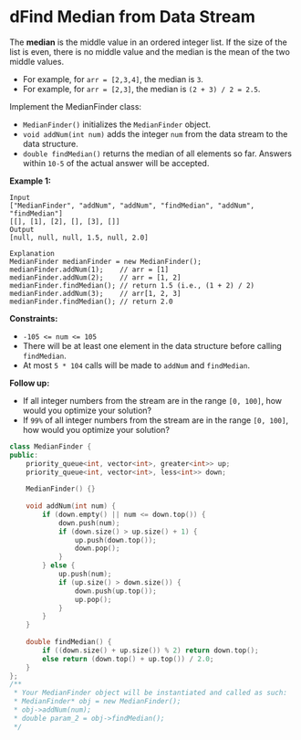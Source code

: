 # dFind Median from Data Stream

The **median** is the middle value in an ordered integer list. If the size of the list is even, there is no middle value and the median is the mean of the two middle values.

- For example, for `arr = [2,3,4]`, the median is `3`.
- For example, for `arr = [2,3]`, the median is `(2 + 3) / 2 = 2.5`.

Implement the MedianFinder class:

- `MedianFinder()` initializes the `MedianFinder` object.
- `void addNum(int num)` adds the integer `num` from the data stream to the data structure.
- `double findMedian()` returns the median of all elements so far. Answers within `10-5` of the actual answer will be accepted.

 

**Example 1:**

```
Input
["MedianFinder", "addNum", "addNum", "findMedian", "addNum", "findMedian"]
[[], [1], [2], [], [3], []]
Output
[null, null, null, 1.5, null, 2.0]

Explanation
MedianFinder medianFinder = new MedianFinder();
medianFinder.addNum(1);    // arr = [1]
medianFinder.addNum(2);    // arr = [1, 2]
medianFinder.findMedian(); // return 1.5 (i.e., (1 + 2) / 2)
medianFinder.addNum(3);    // arr[1, 2, 3]
medianFinder.findMedian(); // return 2.0
```

 

**Constraints:**

- `-105 <= num <= 105`
- There will be at least one element in the data structure before calling `findMedian`.
- At most `5 * 104` calls will be made to `addNum` and `findMedian`.

 

**Follow up:**

- If all integer numbers from the stream are in the range `[0, 100]`, how would you optimize your solution?
- If `99%` of all integer numbers from the stream are in the range `[0, 100]`, how would you optimize your solution?

```c++
class MedianFinder {
public:
    priority_queue<int, vector<int>, greater<int>> up;
    priority_queue<int, vector<int>, less<int>> down;
    
    MedianFinder() {}
    
    void addNum(int num) {
        if (down.empty() || num <= down.top()) {
            down.push(num);
            if (down.size() > up.size() + 1) {
                up.push(down.top());
                down.pop();
            }
        } else {
            up.push(num);
            if (up.size() > down.size()) {
                down.push(up.top());
                up.pop();
            }
        }
    }
    
    double findMedian() {
        if ((down.size() + up.size()) % 2) return down.top();
        else return (down.top() + up.top()) / 2.0;
    }
};
/**
 * Your MedianFinder object will be instantiated and called as such:
 * MedianFinder* obj = new MedianFinder();
 * obj->addNum(num);
 * double param_2 = obj->findMedian();
 */
```

